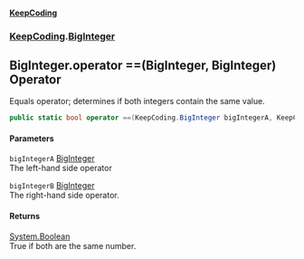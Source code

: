 #### [KeepCoding](index.md 'index')
### [KeepCoding](KeepCoding.md 'KeepCoding').[BigInteger](BigInteger.md 'KeepCoding.BigInteger')
## BigInteger.operator ==(BigInteger, BigInteger) Operator
Equals operator; determines if both integers contain the same value.  
```csharp
public static bool operator ==(KeepCoding.BigInteger bigIntegerA, KeepCoding.BigInteger bigIntegerB);
```
#### Parameters
<a name='KeepCoding.BigInteger.op_Equality(KeepCoding.BigInteger.KeepCoding.BigInteger).bigIntegerA'></a>
`bigIntegerA` [BigInteger](BigInteger.md 'KeepCoding.BigInteger')  
The left-hand side operator
  
<a name='KeepCoding.BigInteger.op_Equality(KeepCoding.BigInteger.KeepCoding.BigInteger).bigIntegerB'></a>
`bigIntegerB` [BigInteger](BigInteger.md 'KeepCoding.BigInteger')  
The right-hand side operator.
  
#### Returns
[System.Boolean](https://docs.microsoft.com/en-us/dotnet/api/System.Boolean 'System.Boolean')  
True if both are the same number.
